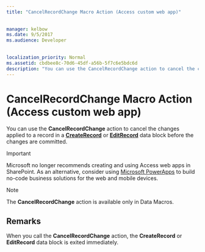 ```yaml
---
title: "CancelRecordChange Macro Action (Access custom web app)"
  
  
manager: kelbow
ms.date: 9/5/2017
ms.audience: Developer
 
  
localization_priority: Normal
ms.assetid: cbdbee8c-70d6-45df-a56b-5f7c6e5bdc6d
description: "You can use the CancelRecordChange action to cancel the changes applied to a record in a CreateRecord or EditRecord data block before the changes are committed."
---
```


# CancelRecordChange Macro Action (Access custom web app)

You can use the **CancelRecordChange** action to cancel the changes applied to a record in a **[CreateRecord](createrecord-data-block-access-custom-web-app.md)** or **[EditRecord](editrecord-data-block-access-custom-web-app.md)** data block before the changes are committed. 
  
> [!IMPORTANT]
> Microsoft no longer recommends creating and using Access web apps in SharePoint. As an alternative, consider using [Microsoft PowerApps](https://powerapps.microsoft.com/en-us/) to build no-code business solutions for the web and mobile devices. 
  
> [!NOTE]
> The **CancelRecordChange** action is available only in Data Macros. 
  
## Remarks

When you call the **CancelRecordChange** action, the **CreateRecord** or **EditRecord** data block is exited immediately. 
  

